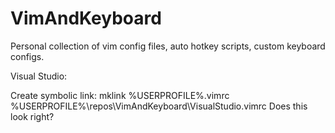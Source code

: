 # VimAndKeyboard
Personal collection of vim config files, auto hotkey scripts, custom keyboard configs.

Visual Studio:

Create symbolic link:
mklink %USERPROFILE%\.vimrc %USERPROFILE%\repos\VimAndKeyboard\VisualStudio\.vimrc Does this look right?